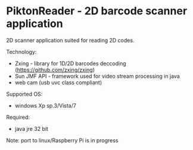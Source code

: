  
PiktonReader - 2D barcode scanner application
=============
2D scanner application suited for reading 2D codes.

Technology: 
- Zxing - library for 1D/2D barcodes deccoding (https://github.com/zxing/zxing)
- Sun JMF API - framework used for video stream processing in java 
- web cam (usb uvc class compliant) 

Supported OS:
- windows Xp sp.3/Vista/7 

Required:
- java jre 32 bit

Note: port  to linux/Raspberry Pi is in progress
